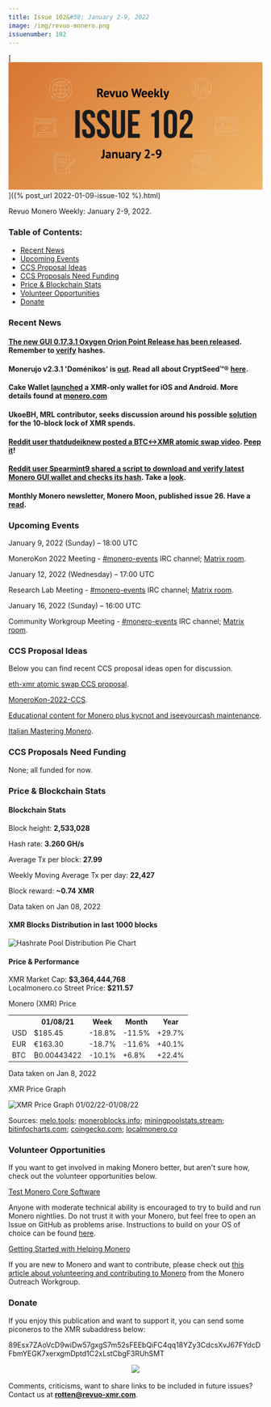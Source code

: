 ```yaml
---
title: Issue 102&#58; January 2-9, 2022
image: /img/revuo-monero.png
issuenumber: 102
---
```

[<img src="/img/img-issue102.png" alt="Revuo Monero Weekly #102 Slide" class="img-lead">]({% post_url 2022-01-09-issue-102 %}.html)

<p class="text-lead">Revuo Monero Weekly: January 2-9, 2022.</p>
<!--more-->

<h3>Table of Contents:</h3>
<ul class="contents">
    <li><a href="#news">Recent News</a></li>
    <li><a href="#events">Upcoming Events</a></li>
    <li><a href="#ideas">CCS Proposal Ideas</a></li>
    <li><a href="#proposals">CCS Proposals Need Funding</a></li>
    <li><a href="#stats">Price & Blockchain Stats</a></li>
    <li><a href="#volunteer">Volunteer Opportunities</a></li>
    <li><a href="#donate">Donate</a></li>
</ul>

<h3 id="news">Recent News</h3>

<div class="newsbyte">
    <h4><a href="https://www.getmonero.org/2022/01/06/monero-GUI-0.17.3.1-released.html" target="_blank">The new GUI 0.17.3.1 Oxygen Orion Point Release has been released</a>. Remember to <a href="https://web.getmonero.org/resources/user-guides/verification-allos-advanced.html" target="_blank">verify</a> hashes.</h4>
</div>

<div class="newsbyte">
    <h4>Monerujo v2.3.1 'Doménikos' is <a href="https://github.com/m2049r/xmrwallet/releases/tag/v2.3.1" target="_blank">out</a>. Read all about CryptSeed™® <a href="https://scribe.rip/-seed-with-offset-passphrase-works-in-monerujo-416ff5198b2e" target="_blank">here</a>.</h4>
</div>

<div class="newsbyte">
    <h4>Cake Wallet <a href="https://incogsnoo.com/r/Monero/comments/rz31yf/announcing_monerocom_by_cake_wallet_a_moneroonly/launches" target="_blank">launched</a> a XMR-only wallet for iOS and Android. More details found at <a href="https://monero.com/" target="_blank">monero.com</a></h4>
</div>

<div class="newsbyte">
    <h4>UkoeBH, MRL contributor, seeks discussion around his possible <a href="https://github.com/monero-project/research-lab/issues/95" target="_blank">solution</a> for the 10-block lock of XMR spends.</h4>
</div>

<div class="newsbyte">
    <h4><a href="https://incogsnoo.com/r/Monero/comments/rvd0v7/on_my_last_post_about_atomic_swaps_somebody_asked/" target="_blank">Reddit user thatdudeiknew posted a BTC<->XMR atomic swap video</a>. <a href="https://yewtu.be/watch?v=ZQG50hJTgBA" target="_blank">Peep it</a>!</h4>
</div>

<div class="newsbyte">
    <h4><a href="https://incogsnoo.com/r/Monero/comments/rw5o7p/long_time_user_first_time_tiny_contributor/" target="_blank">Reddit user Spearmint9 shared a script to download and verify latest Monero GUI wallet and checks its hash</a>. Take a <a href="https://github.com/Spearmint9/monero-linux-scripts" target="_blank">look</a>.</h4>
</div>

<div class="newsbyte">
    <h4>Monthly Monero newsletter, Monero Moon, published issue 26. Have a <a href="https://scribe.rip/themoneromoon/the-monero-moon-issue-26-37c1c76bafe8" target="_blank">read</a>.</h4>
</div>

<h3 id="events">Upcoming Events</h3>

<div class="event">
    <p class="date" markdown="1">January 9, 2022 (Sunday) – 18:00 UTC</p>
    <p markdown="1">MoneroKon 2022 Meeting - <a href="irc://irc.libera.chat/#monero-events" target="_blank">#monero-events</a> IRC channel; <a href="https://matrix.to/#/#monero-events:monero.social" target="_blank">Matrix room</a>.</p>
</div>

<div class="event">
    <p class="date" markdown="1">January 12, 2022 (Wednesday) – 17:00 UTC</p>
    <p markdown="1">Research Lab Meeting - <a href="irc://irc.libera.chat/#monero-research-lab" target="_blank">#monero-events</a> IRC channel; <a href="https://matrix.to/#/#monero-research-lab:monero.social" target="_blank">Matrix room</a>.</p>
</div>

<div class="event">
    <p class="date" markdown="1">January 16, 2022 (Sunday) – 16:00 UTC</p>
    <p markdown="1">Community Workgroup Meeting - <a href="irc://irc.libera.chat/#monero-community" target="_blank">#monero-events</a> IRC channel; <a href="https://matrix.to/#/#monero-community:monero.social" target="_blank">Matrix room</a>.</p>
</div>

<h3 id="ideas">CCS Proposal Ideas</h3>

<p>Below you can find recent CCS proposal ideas open for discussion.</p>

<div class="proposal">
<p><a href="https://repo.getmonero.org/monero-project/ccs-proposals/-/merge_requests/277" target="_blank">eth-xmr atomic swap CCS proposal</a>.</p>
</div>

<div class="proposal">
<p><a href="https://repo.getmonero.org/monero-project/ccs-proposals/-/merge_requests/276" target="_blank">MoneroKon-2022-CCS</a>.</p>
</div>

<div class="proposal">
<p><a href="https://repo.getmonero.org/monero-project/ccs-proposals/-/merge_requests/273" target="_blank">Educational content for Monero plus kycnot and iseeyourcash maintenance</a>.</p>
</div>

<div class="proposal">
<p><a href="https://repo.getmonero.org/monero-project/ccs-proposals/-/merge_requests/251" target="_blank">Italian Mastering Monero</a>.</p>
</div>

<h3 id="proposals">CCS Proposals Need Funding</h3>

<p>None; all funded for now.</p>

<h3 id="stats">Price & Blockchain Stats</h3>

<h4 class="stat">Blockchain Stats</h4>

<div class="bcstats">
    <p>Block height: <b>2,533,028</b></p>
    <p>Hash rate: <b>3.260 GH/s</b></p>
    <p>Average Tx per block: <b>27.99</b></p>
    <p>Weekly Moving Average Tx per day: <b>22,427</b></p>
    <p>Block reward: <b>~0.74 XMR</b></p>
</div>
<p class="note">Data taken on Jan 08, 2022</p>

<h4 class="stat">XMR Blocks Distribution in last 1000 blocks</h4>
<p><img src="/static/revuo/img/content/hashrate-pool-distribution-0108.png" alt="Hashrate Pool Distribution Pie Chart"/></p>

<h4 class="stat" id="price-stat">Price & Performance</h4>

<div class="price-intro">XMR Market Cap: <b>$3,364,444,768</b><br/>Localmonero.co Street Price: <b>$211.57</b></div>

<p class="table-title">Monero (XMR) Price</p>
<table class="price-table">
  <tr class="row1">
    <th></th>
    <th>01/08/21</th>
    <th>Week</th>
    <th>Month</th>
    <th>Year</th>
  </tr>
  <tr>
    <td data-th="XMR to">USD</td>
    <td data-th="01/08/22">$185.45</td>
    <td data-th="Week" class="red">-18.8%</td>
    <td data-th="Month" class="red">-11.5%</td>
    <td data-th="Year" class="green">+29.7%</td>
  </tr>
  <tr class="row3">
    <td data-th="XMR to">EUR</td>
    <td data-th="01/08/22">€163.30</td>
    <td data-th="Week" class="red">-18.7%</td>
    <td data-th="Month" class="red">-11.6%</td>
    <td data-th="Year" class="green">+40.1%</td>
  </tr>
  <tr>
    <td data-th="XMR to">BTC</td>
    <td data-th="01/08/22">₿0.00443422</td>
    <td data-th="Week" class="red">-10.1%</td>
    <td data-th="Month" class="green">+6.8%</td>
    <td data-th="Year" class="green">+22.4%</td>
  </tr>
</table>
<p class="note">Data taken on Jan 8, 2022</p>

<p class="table-title">XMR Price Graph</p>

![XMR Price Graph 01/02/22-01/08/22](/static/revuo/img/content/weekly-chart-0108.png "XMR Price Graph 01/02/22-01/08/22") 

Sources: <a href="https://melo.tools/explorer/mainnet/" target="_blank">melo.tools</a>; <a href="https://moneroblocks.info/stats/transaction-stats" target="_blank">moneroblocks.info</a>; <a href="https://miningpoolstats.stream/monero" target="_blank">miningpoolstats.stream</a>; <a href="https://bitinfocharts.com/monero/" target="_blank">bitinfocharts.com</a>; <a href="https://www.coingecko.com/en/coins/monero" target="_blank">coingecko.com</a>; <a href="https://localmonero.co/statistics" target="_blank">localmonero.co</a>

<h3 id="volunteer">Volunteer Opportunities</h3>

<p>If you want to get involved in making Monero better, but aren't sure how, check out the volunteer opportunities below.</p>

<div class="newsbyte">
    <p class="date"><a href="https://github.com/monero-project/monero" target="_blank">Test Monero Core Software</a></p>
    <p>Anyone with moderate technical ability is encouraged to try to build and run Monero nightlies. Do not trust it with your Monero, but feel free to open an Issue on GitHub as problems arise. Instructions to build on your OS of choice can be found <a href="https://github.com/monero-project/monero#compiling-monero-from-source" target="_blank">here</a>. </p>
</div>

<div class="newsbyte">
    <p class="date"><a href="https://github.com/monero-project/monero" target="_blank">Getting Started with Helping Monero</a></p>
    <p>If you are new to Monero and want to contribute, please check out <a href="https://www.monerooutreach.org/stories/getting-started-helping-monero.php" target="_blank">this article about volunteering and contributing to Monero</a> from the Monero Outreach Workgroup. </p>
</div>

<h3 id="donate">Donate</h3>

<p markdown="1">If you enjoy this publication and want to support it, you can send some piconeros to the XMR subaddress below:</p>

<p class="address" markdown="1">89Esx7ZAoVcD9wiDw57gxgS7m52sFEEbQiFC4qq18YZy3CdcsXvJ67FYdcDFbmYEGK7xerxgmDptd1C2xLstCbgF3RUhSMT</p>

<p><center><a href="monero:89Esx7ZAoVcD9wiDw57gxgS7m52sFEEbQiFC4qq18YZy3CdcsXvJ67FYdcDFbmYEGK7xerxgmDptd1C2xLstCbgF3RUhSMT" class="qr"><img src="/static/revuo/img/content/donate-monero.jpg" style="max-width: 200px;"/></a></center></p>

Comments, criticisms, want to share links to be included in future issues? Contact us at **rotten@revuo-xmr.com**.